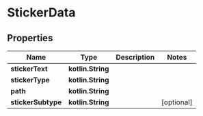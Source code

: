 
# StickerData

## Properties
Name | Type | Description | Notes
------------ | ------------- | ------------- | -------------
**stickerText** | **kotlin.String** |  | 
**stickerType** | **kotlin.String** |  | 
**path** | **kotlin.String** |  | 
**stickerSubtype** | **kotlin.String** |  |  [optional]



